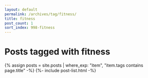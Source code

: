 ```yaml
---
layout: default
permalink: /archives/tag/fitness/
title: fitness
post_count: 1
sort_index: 998-fitness
---
```

<h1 class="page-heading">Posts tagged with fitness</h1>
{% assign posts = site.posts | where_exp: "item", "item.tags contains page.title" -%}
{%- include post-list.html -%}
